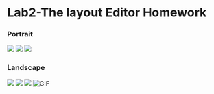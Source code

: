 # Lab2-The layout Editor Homework
### Portrait 
![](./p_zero.jpg)
![](./p_even.jpg)
![](./p_odd.jpg)
### Landscape
![](./l_zero.jpg)
![](./l_even.jpg)
![](./l_odd.jpg)
![GIF](lab2hwgif.gif)
